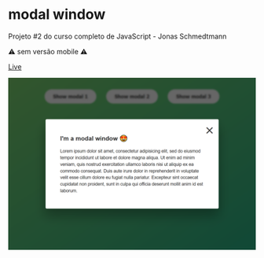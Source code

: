 # modal window

Projeto #2 do curso completo de JavaScript - Jonas Schmedtmann

⚠ sem versão mobile ⚠

[Live](https://luciana-santos.github.io/modal-window/)

![imagem preview](https://raw.githubusercontent.com/Luciana-Santos/modal-window/main/preview.png)
